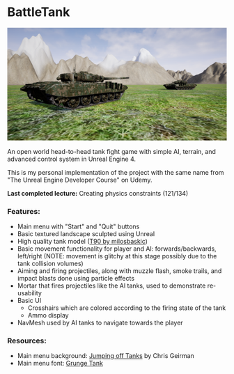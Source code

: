# BattleTank

![](Screenshots/screenshot.png)

An open world head-to-head tank fight game with simple AI, terrain, and advanced control system in Unreal Engine 4.

This is my personal implementation of the project with the same name from "The Unreal Engine Developer Course" on Udemy.

**Last completed lecture:** Creating physics constraints (121/134)

### Features:
- Main menu with "Start" and "Quit" buttons
- Basic textured landscape sculpted using Unreal
- High quality tank model ([T90 by milosbaskic](https://www.cgtrader.com/free-3d-models/military/vehicle/russian-military-vehicles-t90))
- Basic movement functionality for player and AI: forwards/backwards, left/right (NOTE: movement is glitchy at this stage possibly due to the tank collision volumes)
- Aiming and firing projectiles, along with muzzle flash, smoke trails, and impact blasts done using particle effects 
- Mortar that fires projectiles like the AI tanks, used to demonstrate re-usability
- Basic UI
	- Crosshairs which are colored according to the firing state of the tank
	- Ammo display
- NavMesh used by AI tanks to navigate towards the player 

### Resources:
- Main menu background: [Jumping off Tanks](https://unsplash.com/photos/xO5nNl8QCS4) by Chris Geirman
- Main menu font: [Grunge Tank](https://www.dafont.com/grunge-tank.font)
